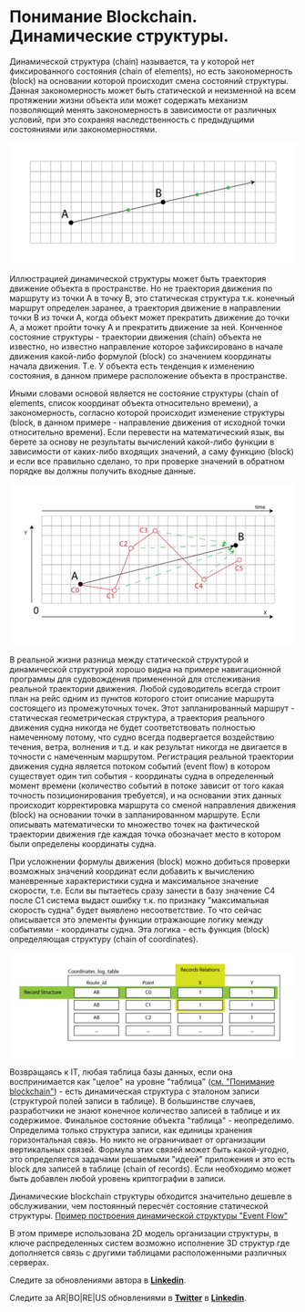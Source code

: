 # Понимание Blockchain. Динамические структуры.

Динамической структура (chain) называется, та у которой нет фиксированного состояния (chain of elements), но есть закономерность (block) на основании которой происходит смена состояний структуры. Данная закономерность может быть статической и неизменной на всем протяжении жизни объекта или может содержать механизм позволяющий менять закономерность в зависимости от различных условий, при это сохраняя наследственность с предыдущими состояниями или закономерностями.

![](https://raw.githubusercontent.com/ArboreusSystems/arboreus_articles/master/blockchain/understanding_blockchain_dynamical_structures/illustrations/arb_illustartions_blockchain_019.png)

Иллюстрацией динамической структуры может быть траектория движение объекта в пространстве. Но не траектория движения по маршруту из точки А в точку В, это статическая структура т.к. конечный маршрут определен заранее, а траектория движение в направлении точки В из точки А, когда объект может прекратить движение до точки А, а может пройти точку А и прекратить движение за ней. Конченное состояние структуры - траектории движения (chain) объекта не известно, но известно направление которое зафиксировано в начале движения какой-либо формулой (block) со значением координаты начала движения. Т.е. У объекта есть тенденция к изменению состояния, в данном примере расположение объекта в пространстве.

Иными словами основой является не состояние структуры (chain of elements, список координат объекта относительно времени), а закономерность, согласно которой происходит изменение структуры (block, в данном примере - направление движения от исходной точки относительно времени). Если перевести на математический язык, вы берете за основу не результаты вычислений какой-либо функции в зависимости от каких-либо входящих значений, а саму функцию (block) и если все правильно сделано, то при проверке значений в обратном порядке вы должны получить входные данные. 

![](https://raw.githubusercontent.com/ArboreusSystems/arboreus_articles/master/blockchain/understanding_blockchain_dynamical_structures/illustrations/arb_illustartions_blockchain_020.png)

В реальной жизни разница между статической структурой и динамической структурой хорошо видна на примере навигационной программы для судовождения примененной для отслеживания реальной траектории движения. Любой судоводитель всегда строит план на рейс одним из пунктов которого стоит описание маршрута состоящего из промежуточных точек. Этот запланированный маршрут - статическая геометрическая структура, а траектория реального движения судна никогда не будет соответствовать полностью намеченному потому, что судно всегда подвергается воздействию течения, ветра, волнения и т.д. и как результат никогда не двигается в точности с намеченным маршрутом. Регистрация реальной траектории движения судна является потоком событий (event flow) в котором существует один тип события - координаты судна в определенный момент времени (количество событий в потоке зависит от того какая точность позиционирования требуется), и на основании этих данных происходит корректировка маршрута со сменой направления движения (block) на основании точки в запланированном маршруте. Если описывать математически то множество точек на фактической траектории движения где каждая точка обозначает место в котором были определены координаты судна.

При усложнении формулы движения (block) можно добиться проверки возможных значений координат если добавить к вычислению маневренные характеристики судна и максимальное значение скорости, т.е. Если вы пытаетесь сразу занести в базу значение С4 после С1 система выдаст ошибку т.к. по признаку "максимальная скорость судна" будет выявлено несоответствие. То что сейчас описывается это элементы функции отражающие логику между событиями - координаты судна. Эта логика - есть функция (block) определяющая структуру (chain of coordinates).

![](https://raw.githubusercontent.com/ArboreusSystems/arboreus_articles/master/blockchain/understanding_blockchain_dynamical_structures/illustrations/arb_illustartions_blockchain_021.png)

Возвращаясь к IT, любая таблица базы данных, если она воспринимается как "целое" на уровне "таблица" ([см. "Понимание blockchain"](https://github.com/ArboreusSystems/arboreus_articles/blob/master/blockchain/understanding_blockchain/rus.understanding_blockchain.md)) - есть динамическая структура с эталоном записи (структурой полей записи в таблице). В большинстве случаев, разработчики не знают конечное количество записей в таблице и их содержимое. Финальное состояние объекта "таблица" - неопределимо. Определима только структура записи, как единицы хранения горизонтальная связь. Но никто не ограничивает от организации вертикальных связей. Формула этих связей может быть какой-угодно, это определяется задачами решаемыми "идеей" приложения и это есть block для записей в таблице (chain of records). Если необходимо может быть добавлен любой уровень криптографии в записи.

Динамические blockchain структуры обходится значительно дешевле в обслуживании, чем постоянный пересчёт состояние статической структуры. [Пример построения динамической структуры "Event Flow"](https://github.com/ArboreusSystems/arboreus_articles/blob/master/blockchain/bc_example_event_flow/rus.bce_events_flow.md)

В этом примере использована 2D модель организации структуры, в ключе распределенных систем возможно исполнение 3D структур где дополняется связь с другими таблицами расположенными различных серверах.

Следите за обновлениями автора в [**Linkedin**](https://www.linkedin.com/in/alexandr-kirilov-3365b992/).

Следите за AR|BO|RE|US обновлениями в [**Twitter**](https://twitter.com/ArboreusSystems) в [**Linkedin**](www.linkedin.com/company/arboreus-systems/).